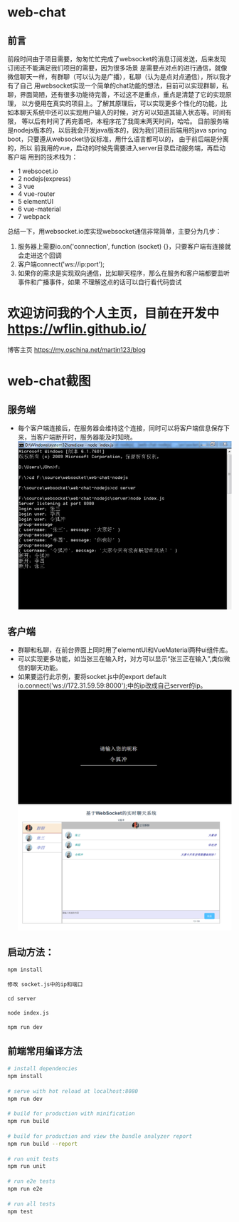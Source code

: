 # web-chat
## 前言
  前段时间由于项目需要，匆匆忙忙完成了websocket的消息订阅发送，后来发现订阅还不能满足我们项目的需要，因为很多场景
   是需要点对点的进行通信，就像微信聊天一样，有群聊（可以认为是广播），私聊（认为是点对点通信），所以我才有了自己
   用websocket实现一个简单的chat功能的想法，目前可以实现群聊，私聊，界面简陋，还有很多功能待完善，不过这不是重点，重点是清楚了它的实现原理，
   以方便用在真实的项目上。了解其原理后，可以实现更多个性化的功能，比如本聊天系统中还可以实现用户输入的时候，对方可以知道其输入状态等。时间有限，
   等以后有时间了再完善吧，本程序花了我周末两天时间，哈哈。
   目前服务端是nodejs版本的，以后我会开发java版本的，因为我们项目后端用的java spring boot，只要遵从websocket协议标准，用什么语言都可以的，
   由于前后端是分离的，所以
   前我用的vue，启动的时候先需要进入server目录启动服务端，再启动客户端
   用到的技术栈为：
   * 1 websocet.io
   * 2 nodejs(express)
   * 3 vue
   * 4 vue-router
   * 5 elementUI
   * 6 vue-material
   * 7 webpack
   
   总结一下，用websocket.io库实现websocket通信非常简单，主要分为几步：
   1. 服务器上需要io.on('connection', function (socket) {}，只要客户端有连接就会走进这个回调
   2. 客户端connect('ws://ip:port');
   3. 如果你的需求是实现双向通信，比如聊天程序，那么在服务和客户端都要监听事件和广播事件，如果
   不理解这点的话可以自行看代码尝试
   
   # 欢迎访问我的个人主页，目前在开发中  https://wflin.github.io/
   博客主页 https://my.oschina.net/martin123/blog
   
   # web-chat截图
   ## 服务端
   * 每个客户端连接后，在服务器会维持这个连接，同时可以将客户端信息保存下来，当客户端断开时，服务器能及时知晓。  
   ![image](https://github.com/wflin/web-chat/raw/master/docs/server.png)
   
   ## 客户端
   * 群聊和私聊，在前台界面上同时用了elementUI和VueMaterial两种ui组件库。
   * 可以实现更多功能，如当张三在输入时，对方可以显示“张三正在输入”,类似微信的聊天功能。
   * 如果要运行此示例，要将socket.js中的export default io.connect('ws://172.31.59.59:8000');中的ip改成自己server的ip。  
   ![image](https://github.com/wflin/web-chat/raw/master/docs/login.png)
   ![image](https://github.com/wflin/web-chat/raw/master/docs/chat.png)
## 启动方法：
    npm install
    
    修改 socket.js中的ip和端口
    
    cd server
    
    node index.js
    
    npm run dev

## 前端常用编译方法

``` bash
# install dependencies
npm install

# serve with hot reload at localhost:8080
npm run dev

# build for production with minification
npm run build

# build for production and view the bundle analyzer report
npm run build --report

# run unit tests
npm run unit

# run e2e tests
npm run e2e

# run all tests
npm test
```

